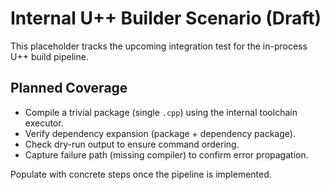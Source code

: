 # Internal U++ Builder Scenario (Draft)

This placeholder tracks the upcoming integration test for the in-process U++ build pipeline.

## Planned Coverage
- Compile a trivial package (single `.cpp`) using the internal toolchain executor.
- Verify dependency expansion (package + dependency package).
- Check dry-run output to ensure command ordering.
- Capture failure path (missing compiler) to confirm error propagation.

Populate with concrete steps once the pipeline is implemented.


